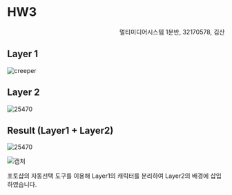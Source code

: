 # HW3

<div style="text-align: right"> 멀티미디어시스템 1분반, 32170578, 김산 </div>

## Layer 1
![creeper](https://user-images.githubusercontent.com/28651727/116034651-9b91cf80-a69e-11eb-8f4b-030f05c13bd8.png)
## Layer 2
![25470](https://user-images.githubusercontent.com/28651727/116034652-9b91cf80-a69e-11eb-9d8f-dda2b1376922.jpg)
## Result (Layer1 + Layer2)
![25470](https://user-images.githubusercontent.com/28651727/116034648-99c80c00-a69e-11eb-8637-22c40ff6b86f.png)

![캡처](https://user-images.githubusercontent.com/28651727/116035110-65a11b00-a69f-11eb-9048-7198591609f2.PNG)

포토샵의 자동선택 도구를 이용해 Layer1의 캐릭터를 분리하여 Layer2의 배경에 삽입하였습니다.